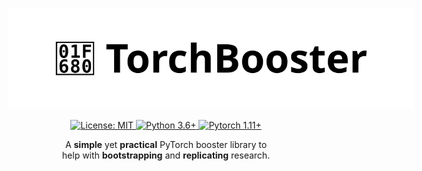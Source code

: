 <style>
    @media (prefers-color-scheme: dark ) { .text { fill: "black"; } }
    @media (prefers-color-scheme: light) { .text { fill: "white"; } }
</style>

<p align="center">
    <img style="max-width: 648px;" alt="logo" src="docs/logo.svg" />
</p>

<p align="center">
    <a href="/LICENSE">
        <img alt="License: MIT" src="https://img.shields.io/badge/License-MIT-yellow.svg" />
    </a>
    <a href="https://www.python.org/downloads/release/python-380/">
        <img alt="Python 3.6+" src="https://img.shields.io/badge/python-3.8-green.svg" />
    </a>
    <a href="https://pytorch.org/">
        <img alt="Pytorch 1.11+" src="https://img.shields.io/badge/pytorch-1.11-blue.svg" />
    </a>
</p>

<p align="center">
    A <b>simple</b> yet <b>practical</b> PyTorch booster library to<br />
    help with <b>bootstrapping</b> and <b>replicating</b> research.
</p>